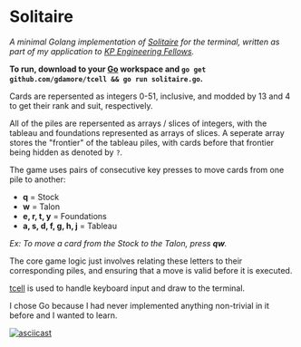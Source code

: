 # Solitaire

_A minimal Golang implementation of [Solitaire](https://bicyclecards.com/how-to-play/solitaire/) for the terminal, written as part of my application to [KP Engineering Fellows](https://fellows.kleinerperkins.com/)._

**To run, download to your [Go](https://golang.org/doc/install) workspace and `go get github.com/gdamore/tcell && go run solitaire.go`.**

Cards are repersented as integers 0-51, inclusive, and modded by 13 and 4 to get their rank and suit, respectively.

All of the piles are repersented as arrays / slices of integers, with the tableau and foundations represented as arrays of slices. A seperate array stores the "frontier" of the tableau piles, with cards before that
frontier being hidden as denoted by `?`.

The game uses pairs of consecutive key presses to move cards from one pile to another:

- **q** = Stock
- **w** = Talon
- **e, r, t, y** = Foundations
- **a, s, d, f, g, h, j** = Tableau

_Ex: To move a card from the Stock to the Talon, press **qw**._

The core game logic just involves relating these letters to their corresponding piles,
and ensuring that a move is valid before it is executed.

[tcell](https://github.com/gdamore/tcell) is used to handle keyboard input and draw to the terminal.

I chose Go because I had never implemented anything non-trivial in it before and I wanted to learn.

[![asciicast](https://asciinema.org/a/n4xDFCB2WzJhUlmKcQKnZXGYc.svg)](https://asciinema.org/a/n4xDFCB2WzJhUlmKcQKnZXGYc)
